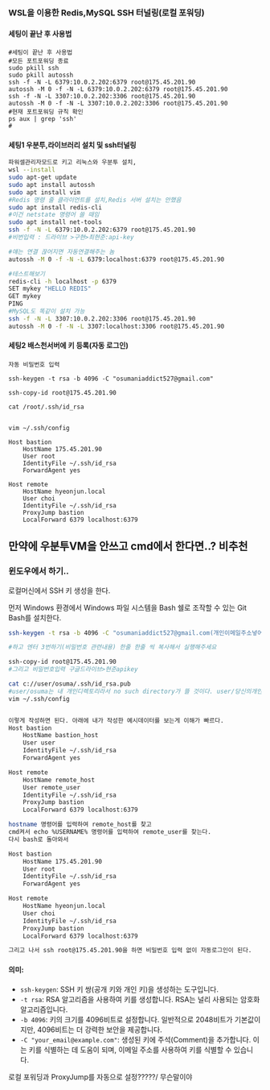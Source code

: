 ### WSL을 이용한 Redis,MySQL SSH 터널링(로컬 포워딩)

#### 세팅이 끝난 후 사용법
```shell
#세팅이 끝난 후 사용법
#모든 포트포워딩 종료
sudo pkill ssh
sudo pkill autossh
ssh -f -N -L 6379:10.0.2.202:6379 root@175.45.201.90
autossh -M 0 -f -N -L 6379:10.0.2.202:6379 root@175.45.201.90
ssh -f -N -L 3307:10.0.2.202:3306 root@175.45.201.90
autossh -M 0 -f -N -L 3307:10.0.2.202:3306 root@175.45.201.90
#현재 포트포워딩 규칙 확인
ps aux | grep 'ssh'
#
```
#### 세팅1 우분투,라이브러리 설치 및 ssh터널링
```bash
파워셀관리자모드로 키고 리눅스와 우분투 설치,
wsl --install
sudo apt-get update
sudo apt install autossh
sudo apt install vim
#Redis 명령 줄 클라이언트를 설치,Redis 서버 설치는 안했음
sudo apt install redis-cli
#이건 netstate 명령어 쓸 때임 
sudo apt install net-tools 
ssh -f -N -L 6379:10.0.2.202:6379 root@175.45.201.90
#비번입력 : 드라이브 >구현>최현준:api-key

#얘는 연결 끊어지면 자동연결해주는 놈
autossh -M 0 -f -N -L 6379:localhost:6379 root@175.45.201.90

#테스트해보기
redis-cli -h localhost -p 6379
SET mykey "HELLO REDIS"
GET mykey
PING
#MySQL도 똑같이 설치 가능
ssh -f -N -L 3307:10.0.2.202:3306 root@175.45.201.90
autossh -M 0 -f -N -L 3307:localhost:3306 root@175.45.201.90
```
#### 세팅2 배스천서버에 키 등록(자동 로그인)
```
자동 비밀번호 입력

ssh-keygen -t rsa -b 4096 -C "osumaniaddict527@gmail.com"

ssh-copy-id root@175.45.201.90

cat /root/.ssh/id_rsa


vim ~/.ssh/config

Host bastion
    HostName 175.45.201.90
    User root
    IdentityFile ~/.ssh/id_rsa
    ForwardAgent yes

Host remote
    HostName hyeonjun.local
    User choi
    IdentityFile ~/.ssh/id_rsa
    ProxyJump bastion
    LocalForward 6379 localhost:6379
```


만약에 우분투VM을 안쓰고 cmd에서 한다면..? 비추천
---
### 윈도우에서 하기..
로컬머신에서 SSH 키 생성을 한다.

먼저 Windows 환경에서 Windows 파일 시스템을 Bash 쉘로 조작할 수 있는 Git Bash를 설치한다.

```bash
ssh-keygen -t rsa -b 4096 -C "osumaniaddict527@gmail.com(개인이메일주소넣어주세요)"

#하고 엔터 3번하기(비밀번호 관련내용) 한줄 한줄 씩 복사해서 실행해주세요

ssh-copy-id root@175.45.201.90
#그리고 비밀번호입력 구글드라이브>현준apikey

cat c://user/osuma/.ssh/id_rsa.pub
#user/osuma는 내 개인디렉토리라서 no such directory가 뜰 것이다. user/당신의개인디렉토리명 gitbash상단바를 봐보자 find ~ -name "id_rsa.pub"
vim ~/.ssh/config


이렇게 작성하면 된다. 아래에 내가 작성한 예시데이터를 보는게 이해가 빠르다. 
Host bastion
    HostName bastion_host
    User user
    IdentityFile ~/.ssh/id_rsa
    ForwardAgent yes

Host remote
    HostName remote_host
    User remote_user
    IdentityFile ~/.ssh/id_rsa
    ProxyJump bastion
    LocalForward 6379 localhost:6379

hostname 명령어를 입력하여 remote_host를 찾고
cmd켜서 echo %USERNAME% 명령어를 입력하여 remote_user를 찾는다.
다시 bash로 돌아와서

Host bastion
    HostName 175.45.201.90
    User root
    IdentityFile ~/.ssh/id_rsa
    ForwardAgent yes

Host remote
    HostName hyeonjun.local
    User choi
    IdentityFile ~/.ssh/id_rsa
    ProxyJump bastion
    LocalForward 6379 localhost:6379

그리고 나서 ssh root@175.45.201.90을 하면 비밀번호 입력 없이 자동로그인이 된다.
```

#### 의미:

- `ssh-keygen`: SSH 키 쌍(공개 키와 개인 키)을 생성하는 도구입니다.
- `-t rsa`: RSA 알고리즘을 사용하여 키를 생성합니다. RSA는 널리 사용되는 암호화 알고리즘입니다.
- `-b 4096`: 키의 크기를 4096비트로 설정합니다. 일반적으로 2048비트가 기본값이지만, 4096비트는 더 강력한 보안을 제공합니다.
- `-C "your_email@example.com"`: 생성된 키에 주석(Comment)을 추가합니다. 이는 키를 식별하는 데 도움이 되며, 이메일 주소를 사용하여 키를 식별할 수 있습니다.



로컬 포워딩과 ProxyJump를 자동으로 설정?????/ 무슨말이야
